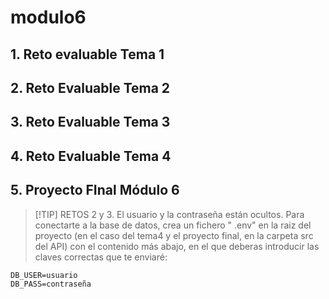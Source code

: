 # modulo6

## 1. Reto evaluable Tema 1
## 2. Reto Evaluable Tema 2
## 3. Reto Evaluable Tema 3
## 4. Reto Evaluable Tema 4
## 5. Proyecto FInal Módulo 6
   
   > [!TIP] RETOS 2 y 3. El usuario y la contraseña están ocultos. Para conectarte a la base de datos, crea un fichero " .env" en la raiz del proyecto (en el caso del tema4 y el proyecto final, en la carpeta src del API) con el contenido más abajo, en el que deberas introducir las claves correctas que te enviaré:
```
DB_USER=usuario
DB_PASS=contraseña
```
